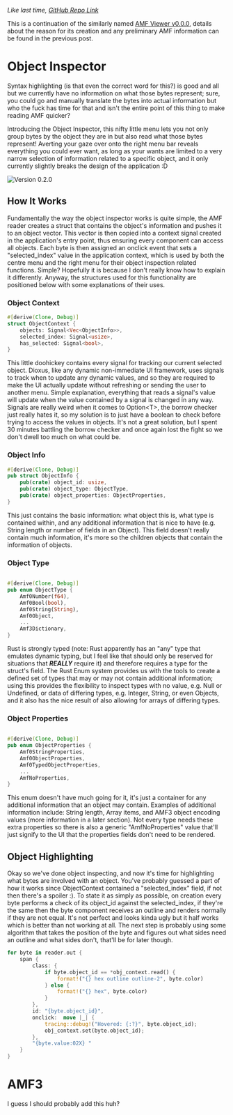*Like last time, [GitHub Repo Link](https://github.com/Portablefire22/AMF-Viewer)*

This is a continuation of the similarly named [AMF Viewer v0.0.0](AMF%20Viewer%20v0.0.0), 
details about the reason for its creation and any preliminary AMF information can be found in the 
previous post.

# Object Inspector

Syntax highlighting (is that even the correct word for this?) is good and all but we currently 
have no information on what those bytes represent; sure, you could go and manually translate the 
bytes into actual information but who the fuck has time for that and isn't the entire point of this 
thing to make reading AMF quicker?

Introducing the Object Inspector, this nifty little menu lets you not only group bytes by the object 
they are in but also read what those bytes represent! Averting your gaze over onto the right menu bar 
reveals everything you could ever want, as long as your wants are limited to a very narrow selection 
of information related to a specific object, and it only currently slightly breaks the design of the 
application :D

![Version 0\.2\.0 ](/assets/amf-object-inspector-v0.2.png)

## How It Works

Fundamentally the way the object inspector works is quite simple, the AMF reader creates a struct 
that contains the object's information and pushes it to an object vector. This vector is then copied 
into a context signal created in the application's entry point, thus ensuring every component can 
access all objects. Each byte is then assigned an onclick event that sets a "selected_index" value in 
the application context, which is used by both the centre menu and the right menu for their object 
inspection related functions. Simple? Hopefully it is because I don't really know how to explain it 
differently. Anyway, the structures used for this functionality are positioned below with some 
explanations of their uses.

### Object Context
```rust
#[derive(Clone, Debug)]
struct ObjectContext {
    objects: Signal<Vec<ObjectInfo>>,
    selected_index: Signal<usize>,
    has_selected: Signal<bool>,
}
```

This little doohickey contains every signal for tracking our current selected object. Dioxus, like 
any dynamic non-immediate UI framework, uses signals to track when to update any dynamic values, and 
so they are required to make the UI actually update without refreshing or sending the user to another 
menu. Simple explanation, everything that reads a signal's value will update when the value contained 
by a signal is changed in any way. Signals are really weird when it comes to Option\<T>\, the borrow 
checker just really hates it, so my solution is to just have a boolean to check before trying to 
access the values in objects. It's not a great solution, but I spent 30 minutes battling the borrow 
checker and once again lost the fight so we don't dwell too much on what could be. 

### Object Info

```rust
#[derive(Clone, Debug)]
pub struct ObjectInfo {
    pub(crate) object_id: usize,
    pub(crate) object_type: ObjectType,
    pub(crate) object_properties: ObjectProperties,
}
```

This just contains the basic information: what object this is, what type is contained within, and 
any additional information that is nice to have (e.g. String length or number of fields in an Object).
This field doesn't really contain much information, it's more so the children objects that contain the 
information of objects.

### Object Type
```rust

#[derive(Clone, Debug)]
pub enum ObjectType {
    Amf0Number(f64),
    Amf0Bool(bool),
    Amf0String(String),
    Amf0Object,
    ...
    Amf3Dictionary,
}
```

Rust is strongly typed (note: Rust apparently has an "any" type that emulates dynamic typing, but 
I feel like that should only be reserved for situations that ***REALLY*** require it) and therefore 
requires a type for the struct's field. The Rust Enum system provides us with the tools to create a 
defined set of types that may or may not contain additional information; using this provides the 
flexibility to inspect types with no value, e.g. Null or Undefined, or data of differing types, 
e.g. Integer, String, or even Objects, and it also has the nice result of also allowing for 
arrays of differing types. 

### Object Properties
```rust

#[derive(Clone, Debug)]
pub enum ObjectProperties {
    Amf0StringProperties,
    Amf0ObjectProperties,
    Amf0TypedObjectProperties,
    ...
    AmfNoProperties,
}
```

This enum doesn't have much going for it, it's just a container for any additional information that 
an object may contain. Examples of additional information include: String length, Array items, and 
AMF3 object encoding values (more information in a later section). Not every type needs these 
extra properties so there is also a generic "AmfNoProperties" value that'll just signify to the UI 
that the properties fields don't need to be rendered.


## Object Highlighting

Okay so we've done object inspecting, and now it's time for highlighting what bytes are involved 
with an object. You've probably guessed a part of how it works since ObjectContext contained a 
"selected_index" field, if not then there's a spoiler :). To state it as simply as possible, on 
creation every byte performs a check of its object_id against the selected_index, if they're the 
same then the byte component receives an outline and renders normally if they are not equal. It's 
not perfect and looks kinda ugly but it half works which is better than not working at all. The 
next step is probably using some algorithm that takes the position of the byte and figures out 
what sides need an outline and what sides don't, that'll be for later though.

```rust
for byte in reader.out {
    span {
        class: {
            if byte.object_id == *obj_context.read() {
                format!("{} hex outline outline-2", byte.color)
            } else {
                format!("{} hex", byte.color)
            }
        },
        id: "{byte.object_id}",
        onclick:  move |_| {
            tracing::debug!("Hovered: {:?}", byte.object_id);
            obj_context.set(byte.object_id);
        },
        "{byte.value:02X} "
    }
}

```

# AMF3 

I guess I should probably add this huh?